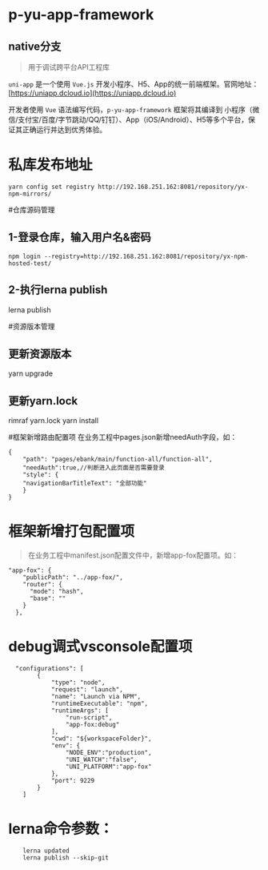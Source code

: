 # p-yu-app-framework
## native分支
> 用于调试跨平台API工程库

`uni-app` 是一个使用 `Vue.js` 开发小程序、H5、App的统一前端框架。官网地址：[https://uniapp.dcloud.io](https://uniapp.dcloud.io)

开发者使用 `Vue` 语法编写代码，`p-yu-app-framework` 框架将其编译到 小程序（微信/支付宝/百度/字节跳动/QQ/钉钉）、App（iOS/Android）、H5等多个平台，保证其正确运行并达到优秀体验。

# 私库发布地址
`yarn config set registry http://192.168.251.162:8081/repository/yx-npm-mirrors/`

#仓库源码管理
## 1-登录仓库，输入用户名&密码
`npm login --registry=http://192.168.251.162:8081/repository/yx-npm-hosted-test/`
## 2-执行lerna publish
lerna publish


#资源版本管理
## 更新资源版本
yarn upgrade
## 更新yarn.lock
rimraf yarn.lock
yarn install



#框架新增路由配置项
在业务工程中pages.json新增needAuth字段，如：
```
{
    "path": "pages/ebank/main/function-all/function-all",
    "needAuth":true,//判断进入此页面是否需要登录
    "style": {
    "navigationBarTitleText": "全部功能"
    }
}
```

# 框架新增打包配置项
> 在业务工程中manifest.json配置文件中，新增app-fox配置项。如：
```
"app-fox": {
    "publicPath": "../app-fox/",
    "router": {
      "mode": "hash",
      "base": ""
    }
  },
```


# debug调式vsconsole配置项
```
  "configurations": [
        {
            "type": "node",
            "request": "launch",
            "name": "Launch via NPM",
            "runtimeExecutable": "npm",
            "runtimeArgs": [
                "run-script",
                "app-fox:debug"
            ],
            "cwd": "${workspaceFolder}",
            "env": {
                "NODE_ENV":"production",
                "UNI_WATCH":"false",
                "UNI_PLATFORM":"app-fox"
            },
            "port": 9229
        }
    ]
```

# lerna命令参数：
```
    lerna updated 
    lerna publish --skip-git 
```